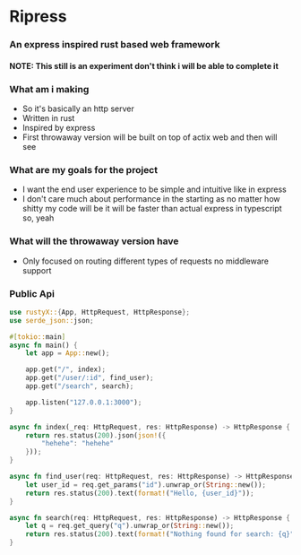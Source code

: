 # Ripress

### An express inspired rust based web framework

#### NOTE: This still is an experiment don't think i will be able to complete it

### What am i making

- So it's basically an http server
- Written in rust
- Inspired by express
- First throwaway version will be built on top of actix web and then will see

### What are my goals for the project

- I want the end user experience to be simple and intuitive like in express
- I don't care much about performance in the starting as no matter how shitty my code will be it will be faster than actual express in typescript so, yeah

### What will the throwaway version have

- Only focused on routing different types of requests no middleware support

### Public Api

```rust
use rustyX::{App, HttpRequest, HttpResponse};
use serde_json::json;

#[tokio::main]
async fn main() {
    let app = App::new();

    app.get("/", index);
    app.get("/user/:id", find_user);
    app.get("/search", search);

    app.listen("127.0.0.1:3000");
}

async fn index(_req: HttpRequest, res: HttpResponse) -> HttpResponse {
    return res.status(200).json(json!({
        "hehehe": "hehehe"
    }));
}

async fn find_user(req: HttpRequest, res: HttpResponse) -> HttpResponse {
    let user_id = req.get_params("id").unwrap_or(String::new());
    return res.status(200).text(format!("Hello, {user_id}"));
}

async fn search(req: HttpRequest, res: HttpResponse) -> HttpResponse {
    let q = req.get_query("q").unwrap_or(String::new());
    return res.status(200).text(format!("Nothing found for search: {q}"));
}
```
